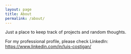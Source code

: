 ```yaml
---
layout: page
title: About
permalink: /about/
---
```


Just a place to keep track of projects and random thoughts.

For my professional profile, please check LinkedIn:
https://www.linkedin.com/in/luis-costigan/
